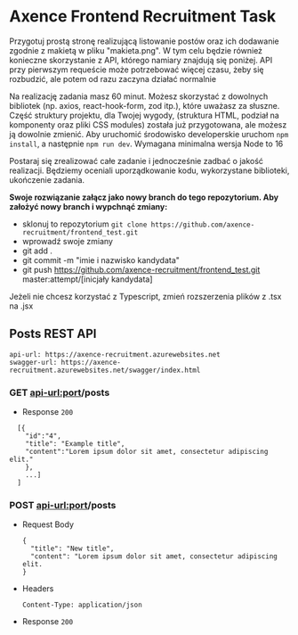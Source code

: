# Axence Frontend Recruitment Task
Przygotuj prostą stronę realizującą listowanie postów oraz ich dodawanie zgodnie z makietą w pliku "makieta.png".
W tym celu będzie również konieczne skorzystanie z API, którego namiary znajdują się poniżej.
API przy pierwszym requeście może potrzebować więcej czasu, żeby się rozbudzić, ale potem od razu zaczyna działać normalnie

Na realizację zadania masz 60 minut. Możesz skorzystać z dowolnych bibliotek (np. axios, react-hook-form, zod itp.), które uważasz za słuszne.
Część struktury projektu, dla Twojej wygody, (struktura HTML, podział na komponenty oraz pliki CSS modules) została już przygotowana, ale możesz ją dowolnie zmienić.
Aby uruchomić środowisko developerskie uruchom `npm install`, a następnie `npm run dev`. Wymagana minimalna wersja Node to 16

Postaraj się zrealizować całe zadanie i jednocześnie zadbać o jakość realizacji.
Będziemy oceniali uporządkowanie kodu, wykorzystane biblioteki, ukończenie zadania.

**Swoje rozwiązanie załącz jako nowy branch do tego repozytorium. Aby założyć nowy branch i wypchnąć zmiany:**
- sklonuj to repozytorium `git clone https://github.com/axence-recruitment/frontend_test.git`
- wprowadź swoje zmiany
- git add . 
- git commit -m "imie i nazwisko kandydata"
- git push https://github.com/axence-recruitment/frontend_test.git master:attempt/[inicjały kandydata]

Jeżeli nie chcesz korzystać z Typescript, zmień rozszerzenia plików z .tsx na .jsx


## Posts REST API
```
api-url: https://axence-recruitment.azurewebsites.net
swagger-url: https://axence-recruitment.azurewebsites.net/swagger/index.html
```

### GET <api-url:port>/posts
+ Response `200`

```
  [{
    "id":"4",
    "title": "Example title",
    "content":"Lorem ipsum dolor sit amet, consectetur adipiscing elit."
    },
    ...]
  ]
  ```

### POST <api-url:port>/posts
+ Request Body
  ```
  {
    "title": "New title",
    "content": "Lorem ipsum dolor sit amet, consectetur adipiscing elit.
  }
  ```
+ Headers
  ``` 
  Content-Type: application/json
  ```
+ Response `200`
